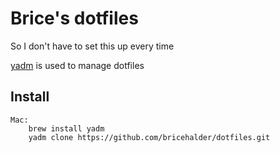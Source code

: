 # Brice's dotfiles

So I don't have to set this up every time

[yadm](https://yadm.io/) is used to manage dotfiles


## Install

```
Mac:
    brew install yadm
    yadm clone https://github.com/bricehalder/dotfiles.git
```


